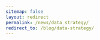 ```yaml
---
sitemap: false
layout: redirect
permalink: /news/data_strategy/
redirect_to: /blog/data-strategy/
---
```

